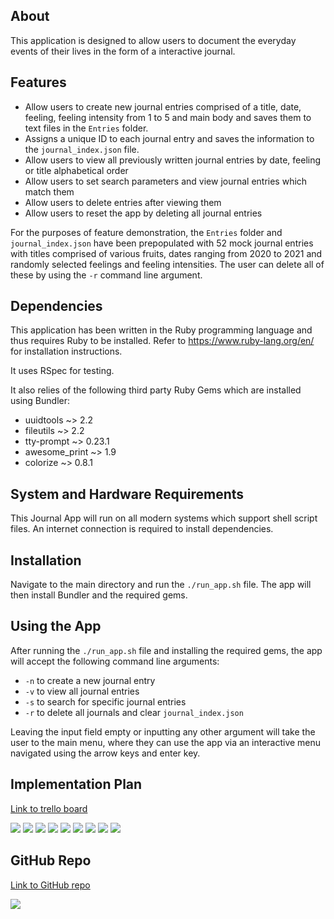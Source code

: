 ## About
This application is designed to allow users to document the everyday events  of their lives in the form of a interactive journal. 

## Features
- Allow users to create new journal entries comprised of a title, date, feeling, feeling intensity from 1 to 5 and main body and saves them to text files in the ```Entries``` folder.
- Assigns a unique ID to each journal entry and saves the information to the ```journal_index.json``` file.
- Allow users to view all previously written journal entries by date, feeling or title alphabetical order
- Allow users to set search parameters and view journal entries which match them
- Allow users to delete entries after viewing them
- Allow users to reset the app by deleting all journal entries

For the purposes of feature demonstration, the ```Entries``` folder and ```journal_index.json``` have been prepopulated with 52 mock journal entries with titles comprised of various fruits, dates ranging from 2020 to 2021 and randomly selected feelings and feeling intensities. The user can delete all of these by using the ```-r``` command line argument.

## Dependencies
This application has been written in the Ruby programming language and thus requires Ruby to be installed. Refer to https://www.ruby-lang.org/en/ for installation instructions.

It uses RSpec for testing.

It also relies of the following third party Ruby Gems which are installed using Bundler:
- uuidtools ~> 2.2
- fileutils ~> 2.2
- tty-prompt ~> 0.23.1
- awesome_print ~> 1.9
- colorize ~> 0.8.1

## System and Hardware Requirements
This Journal App will run on all modern systems which support shell script files. An internet connection is required to install dependencies. 

## Installation
Navigate to the main directory and run the ```./run_app.sh``` file. The app will then install Bundler and the required gems. 

## Using the App
After running the ```./run_app.sh``` file and installing the required gems, the app will accept the following command line arguments:
- ```-n``` to create a new journal entry
- ```-v``` to view all journal entries
- ```-s``` to search for specific journal entries
- ```-r``` to delete all journals and clear ```journal_index.json```

Leaving the input field empty or inputting any other argument will take the user to the main menu, where they can use the app via an interactive menu navigated using the arrow keys and enter key. 

## Implementation Plan

[Link to trello board](https://trello.com/b/dLxxrRvw/journal-terminal-app)

![](docs/trello1.png)
![](docs/trello2.png)
![](docs/trello3.png)
![](docs/trello4.png)
![](docs/trello5.png)
![](docs/trello6.png)
![](docs/trello7.png)
![](docs/trello8.png)
![](docs/trello9.png)

## GitHub Repo

[Link to GitHub repo](https://github.com/pacxis/T1A3)

![](docs/github1.png)

